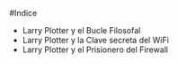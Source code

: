 #Indice

* Larry Plotter y el Bucle Filosofal
* Larry Plotter y la Clave secreta del WiFi
* Larry Plotter y el Prisionero del Firewall
